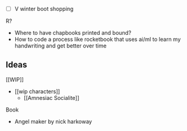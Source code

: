 - [ ] V winter boot shopping

R?
- Where to have chapbooks printed and bound?
- How to code a process like rocketbook that uses ai/ml to learn my handwriting and get better over time

Ideas
- 

[[WIP]]
- [[wip characters]]
    - [[Amnesiac Socialite]]

Book
- Angel maker by nick harkoway
